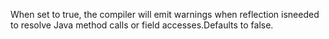 When set to true, the compiler will emit warnings when reflection isneeded to resolve Java method calls or field accesses.Defaults to false.